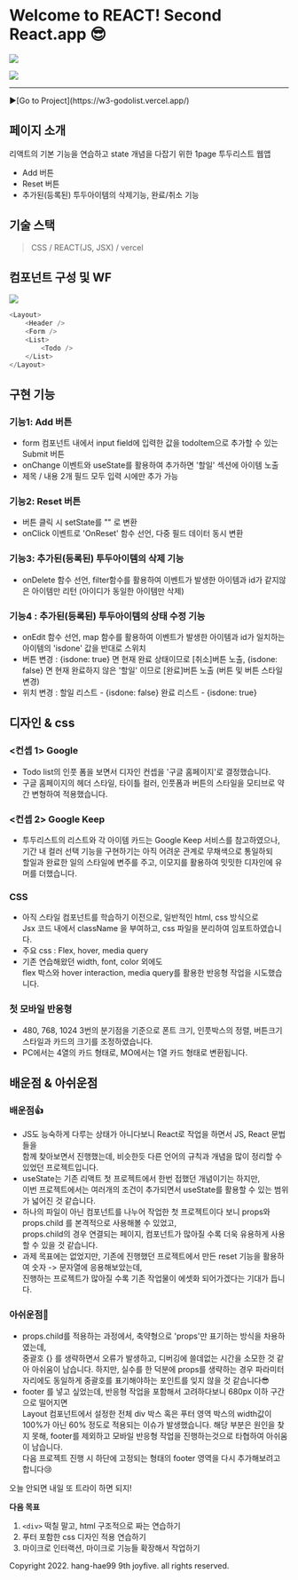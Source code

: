 # Welcome to REACT! Second React.app 😎
![](https://velog.velcdn.com/images/joyfive/post/01804c0a-4bbf-4949-ac0f-d77da3c7f707/image.crdownload)

![](https://velog.velcdn.com/images/joyfive/post/3471c929-f7dc-4ac7-8ef5-93d00503f5ef/image.gif)
<hr />
▶️[Go to Project](https://w3-godolist.vercel.app/)

## 페이지 소개
리액트의 기본 기능을 연습하고 state 개념을 다잡기 위한 1page 투두리스트 웹앱
- Add 버튼
- Reset 버튼
- 추가된(등록된) 투두아이템의 삭제기능, 완료/취소 기능

## 기술 스택
> CSS / REACT(JS, JSX) / vercel

## 컴포넌트 구성 및 WF
![](https://velog.velcdn.com/images/joyfive/post/4209c89b-6738-4db4-b60c-21ac6eca2b80/image.jpg)

```js
<Layout>
    <Header />
    <Form />
    <List>
        <Todo />
    </List>
</Layout>
```
## 구현 기능
### 기능1: Add 버튼
- form 컴포넌트 내에서 input field에 입력한 값을 todoItem으로 추가할 수 있는 Submit 버튼
- onChange 이벤트와 useState를 활용하여 추가하면 '할일' 섹션에 아이템 노출
- 제목 / 내용 2개 필드 모두 입력 시에만 추가 가능

### 기능2: Reset 버튼
- 버튼 클릭 시 setState를 "" 로 변환 
- onClick 이벤트로 'OnReset' 함수 선언, 다중 필드 데이터 동시 변환 

### 기능3: 추가된(등록된) 투두아이템의 삭제 기능
- onDelete 함수 선언, filter함수를 활용하여 이벤트가 발생한 아이템과 id가 같지않은 아이템만 리턴 (아이디가 동일한 아이템만 삭제)

### 기능4 : 추가된(등록된) 투두아이템의 상태 수정 기능
- onEdit 함수 선언, map 함수를 활용하여 이벤트가 발생한 아이템과 id가 일치하는 아이템의 'isdone' 값을 반대로 스위치
- 버튼 변경 : {isdone: true} 면 현재 완료 상태이므로 [취소]버튼 노출, {isdone: false} 면 현재 완료하지 않은 '할일' 이므로 [완료]버튼 노출 (버튼 및 버튼 스타일 변경)
- 위치 변경 : 할일 리스트 - {isdone: false} 완료 리스트 - {isdone: true}

## 디자인 & css
### <컨셉 1> Google
- Todo list의 인풋 폼을 보면서 디자인 컨셉을 '구글 홈페이지'로 결정했습니다. 
- 구글 홈페이지의 헤더 스타일, 타이틀 컬러, 인풋폼과 버튼의 스타일을 모티브로 약간 변형하여 적용했습니다. 
### <컨셉 2> Google Keep
- 투두리스트의 리스트와 각 아이템 카드는 Google Keep 서비스를 참고하였으나, <br>
기간 내 컬러 선택 기능을 구현하기는 아직 어려운 관계로 무채색으로 통일하되 <br> 
할일과 완료한 일의 스타일에 변주를 주고, 이모지를 활용하여 밋밋한 디자인에 유머를 더했습니다.

### CSS
- 아직 스타일 컴포넌트를 학습하기 이전으로, 일반적인 html, css 방식으로<br>Jsx 코드 내에서 className 을 부여하고, css 파일을 분리하여 임포트하였습니다. 
- 주요 css : Flex, hover, media query
- 기존 연습해왔던 width, font, color 외에도 <br> flex 박스와 hover interaction, media query를 활용한 반응형 작업을 시도했습니다.

### 첫 모바일 반응형
- 480, 768, 1024 3번의 분기점을 기준으로 폰트 크기, 인풋박스의 정렬, 버튼크기 스타일과 카드의 크기를 조정하였습니다. 
- PC에서는 4열의 카드 형태로, MO에서는 1열 카드 형태로 변환됩니다.

## 배운점 & 아쉬운점
### 배운점👍
- JS도 능숙하게 다루는 상태가 아니다보니 React로 작업을 하면서 JS, React 문법들을 <br>함께 찾아보면서 진행했는데, 비슷한듯 다른 언어의 규칙과 개념을 많이 정리할 수 있었던 프로젝트입니다. 
- useState는 기존 리액트 첫 프로젝트에서 한번 접했던 개념이기는 하지만, <br>이번 프로젝트에서는 여러개의 조건이 추가되면서 useState를 활용할 수 있는 범위가 넓어진 것 같습니다.
- 하나의 파일이 아닌 컴포넌트를 나누어 작업한 첫 프로젝트이다 보니 props와 props.child 를 본격적으로 사용해볼 수 있었고, <br>props.child의 경우 연결되는 페이지, 컴포넌트가 많아질 수록 더욱 유용하게 사용할 수 있을 것 같습니다.
- 과제 목표에는 없었지만, 기존에 진행했던 프로젝트에서 만든 reset 기능을 활용하여 숫자 -> 문자열에 응용해보았는데, <br>진행하는 프로젝트가 많아질 수록 기존 작업물이 에셋화 되어가겠다는 기대가 듭니다. 

### 아쉬운점👀
- props.child를 적용하는 과정에서, 축약형으로 'props'만 표기하는 방식을 차용하였는데, <br> 중괄호 {} 를 생략하면서 오류가 발생하고, 디버깅에 쓸데없는 시간을 소모한 것 같아 아쉬움이 남습니다. 
하지만, 실수를 한 덕분에 props를 생략하는 경우 파라미터 자리에도 동일하게 중괄호를 표기해야하는 포인트를 잊지 않을 것 같습니다😎
- footer 를 넣고 싶었는데, 반응형 작업을 포함해서 고려하다보니 680px 이하 구간으로 떨어지면 <br>Layout 컴포넌트에서 설정한 전체 div 박스 혹은 푸터 영역 박스의 width값이 100%가 아닌 60% 정도로 적용되는 이슈가 발생했습니다. 
해당 부분은 원인을 찾지 못해, footer를 제외하고 모바일 반응형 작업을 진행하는것으로 타협하여 아쉬움이 남습니다. <br>
다음 프로젝트 진행 시 하단에 고정되는 형태의 footer 영역을 다시 추가해보려고 합니다😢 <br>


오늘 안되면 내일 또 트라이 하면 되지!

**다음 목표**
1. `<div>` 떡칠 말고, html 구조적으로 짜는 연습하기
2. 푸터 포함한 css 디자인 적용 연습하기
3. 마이크로 인터랙션, 마이크로 기능들 확장해서 작업하기 

Copyright 2022. hang-hae99 9th joyfive. all rights reserved.
